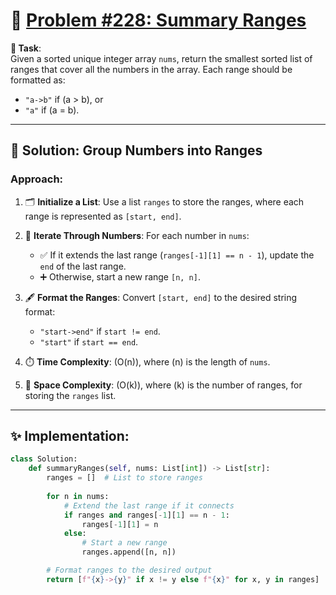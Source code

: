 # 📝 [Problem #228: Summary Ranges](https://leetcode.com/problems/summary-ranges/description/)

**🎯 Task**:  
Given a sorted unique integer array `nums`, return the smallest sorted list of ranges that cover all the numbers in the array. Each range should be formatted as:  
- `"a->b"` if \(a > b\), or  
- `"a"` if \(a = b\).  

---

## 🌟 Solution: Group Numbers into Ranges  

### Approach:  
1. 🗂️ **Initialize a List**: Use a list `ranges` to store the ranges, where each range is represented as `[start, end]`.  

2. 🔄 **Iterate Through Numbers**: For each number in `nums`:  
     - ✅ If it extends the last range (`ranges[-1][1] == n - 1`), update the `end` of the last range.  
     - ➕ Otherwise, start a new range `[n, n]`.  

3. 🖋️ **Format the Ranges**: Convert `[start, end]` to the desired string format:  
     - `"start->end"` if `start != end`.  
     - `"start"` if `start == end`.  

5. ⏱️ **Time Complexity**: \(O(n)\), where \(n\) is the length of `nums`.  
6. 🔗 **Space Complexity**: \(O(k)\), where \(k\) is the number of ranges, for storing the `ranges` list.  

---

## ✨ Implementation:  

```python
class Solution:
    def summaryRanges(self, nums: List[int]) -> List[str]:
        ranges = []  # List to store ranges
        
        for n in nums:
            # Extend the last range if it connects
            if ranges and ranges[-1][1] == n - 1:
                ranges[-1][1] = n
            else:
                # Start a new range
                ranges.append([n, n])

        # Format ranges to the desired output
        return [f"{x}->{y}" if x != y else f"{x}" for x, y in ranges]
```